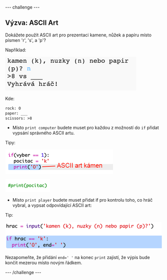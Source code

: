 \--- challenge \---

## Výzva: ASCII Art

Dokážete použít ASCII art pro prezentaci kamene, nůžek a papíru místo písmen 'r', 's', a 'p'?

Například:

![screenshot](images/rps-ascii-challenge.png)

Kde:

    rock: O
    paper: ___
    scissors: >8
    

+ Místo `print computer` budete muset pro každou z možností do `if` přidat vypsání správného ASCII artu. 

Tipy:

![screenshot](images/rps-ascii-rock.png)

![screenshot](images/rps-comment-computer.png)

+ Místo `print player` budete muset přidat if pro kontrolu toho, co hráč vybral, a vypsat odpovídající ASCII art:

Tip:

![screenshot](images/rps-player-ascii.png)

Nezapomeňte, že přidání `end=' '` na konec `print` zajistí, že výpis bude končit mezerou místo novým řádkem.

\--- /challenge \---